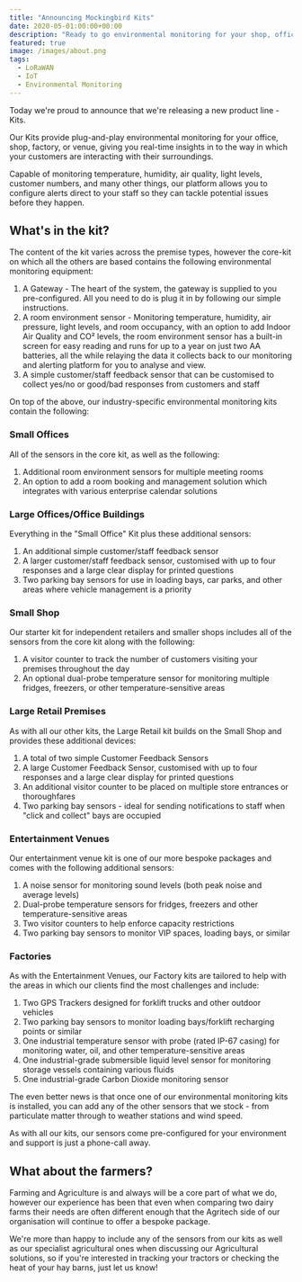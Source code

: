 ```yaml
--- 
title: "Announcing Mockingbird Kits"
date: 2020-05-01:00:00+00:00 
description: "Ready to go environmental monitoring for your shop, office, factory, or venue."
featured: true
image: /images/about.png
tags:
  - LoRaWAN 
  - IoT
  - Environmental Monitoring
---
```

Today we're proud to announce that we're releasing a new product line - Kits.

Our Kits provide plug-and-play environmental monitoring for your office, shop, factory, or venue, giving you real-time insights in to the way in which your customers are interacting with their surroundings.

Capable of monitoring temperature, humidity, air quality, light levels, customer numbers, and many other things, our platform allows you to configure alerts direct to your staff so they can tackle potential issues before they happen.

## What's in the kit?

The content of the kit varies across the premise types, however the core-kit on which all the others are based contains the following environmental monitoring equipment:

1. A Gateway - The heart of the system, the gateway is supplied to you pre-configured.  All you need to do is plug it in by following our simple instructions.
2. A room environment sensor - Monitoring temperature, humidity, air pressure, light levels, and room occupancy, with an option to add Indoor Air Quality and CO² levels, the room environment sensor has a built-in screen for easy reading and runs for up to a year on just two AA batteries, all the while relaying the data it collects back to our monitoring and alerting platform for you to analyse and view. 
3. A simple customer/staff feedback sensor that can be customised to collect yes/no or good/bad responses from customers and staff

On top of the above, our industry-specific environmental monitoring kits contain the following:

### Small Offices

All of the sensors in the core kit, as well as the following:
1. Additional room environment sensors for multiple meeting rooms
2. An option to add a room booking and management solution which integrates with various enterprise calendar solutions

### Large Offices/Office Buildings

Everything in the "Small Office" Kit plus these additional sensors:

1. An additional simple customer/staff feedback sensor 
2. A larger customer/staff feedback sensor, customised with up to four responses and a large clear display for printed questions
3. Two parking bay sensors for use in loading bays, car parks, and other areas where vehicle management is a priority

### Small Shop

Our starter kit for independent retailers and smaller shops includes all of the sensors from the core kit along with the following:

1. A visitor counter to track the number of customers visiting your premises throughout the day
2. An optional dual-probe temperature sensor for monitoring multiple fridges, freezers, or other temperature-sensitive areas

### Large Retail Premises
As with all our other kits, the Large Retail kit builds on the Small Shop and provides these additional devices:

1. A total of two simple Customer Feedback Sensors
2. A large Customer Feedback Sensor, customised with up to four responses and a large clear display for printed questions
3. An additional visitor counter to be placed on multiple store entrances or thoroughfares
4. Two parking bay sensors - ideal for sending notifications to staff when "click and collect" bays are occupied

### Entertainment Venues

Our entertainment venue kit is one of our more bespoke packages and comes with the following additional sensors:

1. A noise sensor for monitoring sound levels (both peak noise and average levels)
2. Dual-probe temperature sensors for fridges, freezers and other temperature-sensitive areas
3. Two visitor counters to help enforce capacity restrictions
4. Two parking bay sensors to monitor VIP spaces, loading bays, or similar

### Factories

As with the Entertainment Venues, our Factory kits are tailored to help with the areas in which our clients find the most challenges and include:

1. Two GPS Trackers designed for forklift trucks and other outdoor vehicles
2. Two parking bay sensors to monitor loading bays/forklift recharging points or similar
3. One industrial temperature sensor with probe (rated IP-67 casing) for monitoring water, oil, and other temperature-sensitive areas
4. One industrial-grade submersible liquid level sensor for monitoring storage vessels containing various fluids
5. One industrial-grade Carbon Dioxide monitoring sensor

The even better news is that once one of our environmental monitoring kits is installed, you can add any of the other sensors that we stock - from particulate matter through to weather stations and wind speed.

As with all our kits, our sensors come pre-configured for your environment and support is just a phone-call away.

## What about the farmers?

Farming and Agriculture is and always will be a core part of what we do, however our experience has been that even when comparing two dairy farms their needs are often different enough that the Agritech side of our organisation will continue to offer a bespoke package.

We're more than happy to include any of the sensors from our kits as well as our specialist agricultural ones when discussing our Agricultural solutions, so if you're interested in tracking your tractors or checking the heat of your hay barns, just let us know!
